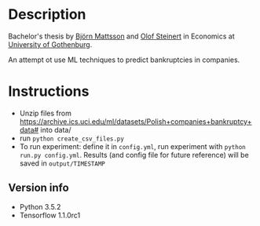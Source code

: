 # Description

Bachelor's thesis by [Björn Mattsson](https://www.linkedin.com/in/björn-mattsson-02357b70) and 
[Olof Steinert](https://www.linkedin.com/in/olof-steinert/) in Economics at 
[University of Gothenburg](http://handels.gu.se/).

An attempt ot use ML techniques to predict bankruptcies in companies.

# Instructions

* Unzip files from https://archive.ics.uci.edu/ml/datasets/Polish+companies+bankruptcy+data# into data/
* run `python create_csv_files.py`
* To run experiment: define it in `config.yml`, run experiment with `python run.py config.yml`. Results (and config file for future reference) will be saved in `output/TIMESTAMP`

## Version info

* Python 3.5.2
* Tensorflow 1.1.0rc1

